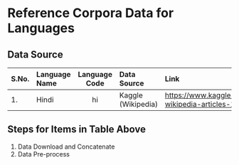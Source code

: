 <h1>Reference Corpora Data for Languages</h1>

<h2>Data Source</h2>

| S.No. | Language Name | Language Code | Data Source | Link |
|:------|:--------------|:-------------:|:------------|:---------------|
| 1.    | Hindi         | hi            |  Kaggle (Wikipedia) | https://www.kaggle.com/disisbig/hindi-wikipedia-articles-172k |


<h2>Steps for Items in Table Above</h2>

1. Data Download and Concatenate  
2. Data Pre-process